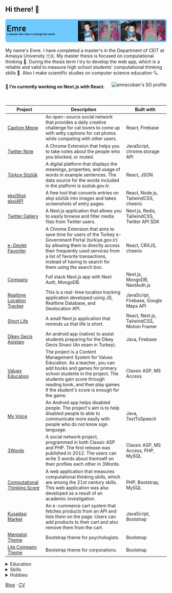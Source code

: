 ## Hi there! 👋

![emrecobanBanner](banner_v2.png)

My name's Emre. I have completed a master's in the Department of CEIT at Amasya University 🇹🇷. My master thesis is focused on computational thinking 🔭. During the thesis term I try to develop the web app, which is a reliable and valid to measure high school students' computational thinking skills 🔬. Also I make scientific studies on computer science education 🔍.

<a href="https://stackoverflow.com/users/6468955/emre" target="_blank"><img src="https://stackoverflow-readme-profile.johannchopin.fr/profile-small/6468955?theme=dark" alt="emrecoban's SO profile" align="right" /></a>

#### 🔭 I’m currently working on Next.js with React.
<br />

| Project | Description | Built with |
| ------- | ----------- | ---------- |
|[Caption Meow](https://github.com/emrecoban/caption-meow)|An open-source social network that provides a daily creative challenge for cat lovers to come up with witty captions for cat photos while competing with other users.|React, Firebase|
|[Twitter Note](https://github.com/emrecoban/twitterNote)|A Chrome Extension that helps you to take notes about the people who you blocked, or muted.|JavaScript, chrome.storage API|
|[Türkçe Sözlük](https://github.com/emrecoban/turkish-dictionary)|A digital platform that displays the meanings, properties, and usage of words in example sentences. The data source for the words included in the platform is sozluk.gov.tr.|React, JSON|
|[eksiShot](https://github.com/emrecoban/eksiShot)<br/>[eksiAPI](https://github.com/emrecoban/eksisozluk-api)|A free tool that converts entries on ekşi sözlük into images and takes screenshots of entry pages.|React, Node.js, TailwindCSS, cheerio|
|[Twitter Gallery](https://github.com/emrecoban/twitter-gallery)|A Next.js application that allows you to easily browse and filter media files from Twitter users.|Next.js, Redis, TailwindCSS, Twitter API SDK|
|[e-Devlet Favoriler](https://github.com/emrecoban/e-devlet-fav)|A Chrome Extension that aims to save time for users of the Turkey e-Government Portal (turkiye.gov.tr) by allowing them to directly access their frequently used services from a list of favorite transactions, instead of having to search for them using the search box.|React, CRXJS, cheerio|
|[Company](https://github.com/emrecoban/company)|Full stack Next.js app with Next Auth, MongoDB.|Next.js, MongoDB, NextAuth.js|
|[Realtime Location Tracker](https://github.com/emrecoban/realtimeLocationTracker)|This is a real-time location tracking application developed using JS, Realtime Database, and Geolocation API.|JavaScript, Firebase, Google Maps API|
|[Short Life](https://github.com/emrecoban/short-life)|A small Next.js application that reminds us that life is short.|React, Next.js, TailwindCSS, Motion Framer|
|[Dikey Geçiş Asistanı](https://github.com/emrecoban/dikey-gecis-asistani)|An android app (native) to assist students preparing for the Dikey Gecis Sinavi (An exam in Turkey).|Java, Firebase|
|[Values Education](https://github.com/emrecoban/values-education)|The project is a Content Management System for Values Education. As a teacher, you can add books and games for primary school students in the project. The students gain score through reading book, and then play games if the student's score is enough for the game.|Classic ASP, MS Access|
|[My Voice](https://github.com/emrecoban/my-voice)|An Android app helps disabled people. The project's aim is to help disabled people to able to communicate more easily with people who do not know sign language.|Java, TextToSpeech|
|[3Words](https://github.com/emrecoban/3Words)|A social network project, programmed in both Classic ASP and PHP. The first release was published in 2012. The users can write 3 words about themself on their profiles each other in 3Words.|Classic ASP, MS Access, PHP, MySQL|
|[Computational Thinking Score](https://github.com/emrecoban/ComputationalThinking)|A web application that measures computational thinking skills, which are among the 21st century skills. This web application was also developed as a result of an academic investigation.|PHP, Bootstrap, MySQL|
|[Kuşadası Market](https://github.com/emrecoban/kusadasi-market)|An e-commerce cart system that fetches products from an API and lists them on the page. Users can add products to their cart and also remove them from the cart.|JavaScript, Bootstrap|
|[Mentalist Theme](https://github.com/emrecoban/Mentalist-Theme-Bootstrap)|Bootstrap theme for psychologists.|Bootstrap|
|[Lite Company Theme](https://github.com/emrecoban/Lite-Company-Bootstrap-Theme)|Bootstrap theme for corporations.|Bootstrap|

<details>
  <summary>Education</summary>

#### Amasya University (2018 to 2021)

- **Computer Education and Instructional Technology** (_Master of Science_)
- Graduation project: [Computational Thinking Score](https://github.com/emrecoban/ComputationalThinking) (_PHP & jQuery_)

#### Ondokuz Mayıs University (2016 to 2018)

- **Computer Education and Instructional Technology** (_Bachelor of Science_)
- Graduation project: [My Voice](https://github.com/emrecoban/my-voice) (_Java_)

#### Ondokuz Mayıs University (2013 to 2015)

- **Computer Programming** (_Associate of Science_)
- Graduation project: [Values Education](https://github.com/emrecoban/values-education) (_Classic ASP_)

</details>

<details>
  <summary>Skills</summary>
  
- Problem Solving
- Working as a part of a team
- Teaching
</details>

<details>
  <summary>Hobbies</summary>

I live in Samsun, Turkey 🌿 and enjoy spending my free time reading scientific book & article and novel 📚, hanging out with friends as an asocial 🥂, learning new things about software development ✍️, watching TV series in English as my second language 📺, listening to loud music 🎶, and surfing on the internet 🌐.
</details>

[Blog](https://emrecoban.github.io) · [CV](https://github.com/emrecoban/emrecoban.github.io/blob/main/Emre_COBAN_CV-ENG_v3.pdf)
<!--
![Java](https://img.shields.io/badge/java-%23ED8B00.svg?&style=flat&logo=java&logoColor=white)
![Python](https://img.shields.io/badge/python%20-%2314354C.svg?&style=flat&logo=python&logoColor=white)
![Node](https://img.shields.io/badge/node.js%20-%2343853D.svg?&style=flat&logo=node.js&logoColor=white)
![Ruby](https://img.shields.io/badge/ruby-%23CC342D.svg?&style=flat&logo=ruby&logoColor=white)
![GoLang](https://img.shields.io/badge/go-%2300ADD8.svg?&style=flat&logo=go&logoColor=white)
![Rust](https://img.shields.io/badge/rust-%23000000.svg?&style=flat&logo=rust&logoColor=white)
![Dart](https://img.shields.io/badge/dart-%230175C2.svg?&style=flat&logo=dart&logoColor=white)

[![Kullanılan Diller](https://github-readme-stats.vercel.app/api/top-langs/?username=emrecoban&layout=compact&langs_count=10&hide=html,smarty,javascript)](https://github-readme-stats.vercel.app/api/top-langs/?username=buraksenyurt&layout=compact&langs_count=10&hide=html,smarty,javascript)
**emrecoban/emrecoban** is a ✨ _special_ ✨ repository because its `README.md` (this file) appears on your GitHub profile.

Here are some ideas to get you started:

- 🔭 I’m currently working on ...
- 🌱 I’m currently learning ...
- 👯 I’m looking to collaborate on ...
- 🤔 I’m looking for help with ...
- 💬 Ask me about ...
- 📫 How to reach me: ...
- 😄 Pronouns: ...
- ⚡ Fun fact: ...
-->
